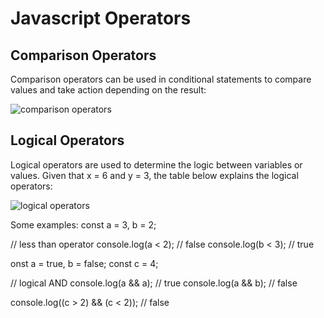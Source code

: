  # Javascript Operators


 ## Comparison Operators

Comparison operators can be used in conditional statements to compare values and take action depending on the result:

![comparison operators](http://ptgmedia.pearsoncmg.com/imprint_downloads/informit/learninglabs/9780133902990/graphics/03tab01.jpg)

## Logical Operators
Logical operators are used to determine the logic between variables or values.
Given that x = 6 and y = 3, the table below explains the logical operators:

![logical operators](http://ptgmedia.pearsoncmg.com/imprint_downloads/informit/learninglabs/9780133902990/graphics/03tab02.jpg)


Some examples:
const a = 3, b = 2;

// less than operator
console.log(a < 2); // false
console.log(b < 3); // true

onst a = true, b = false;
const c = 4;

// logical AND
console.log(a && a); // true
console.log(a && b);  // false

console.log((c > 2) && (c < 2)); // false

